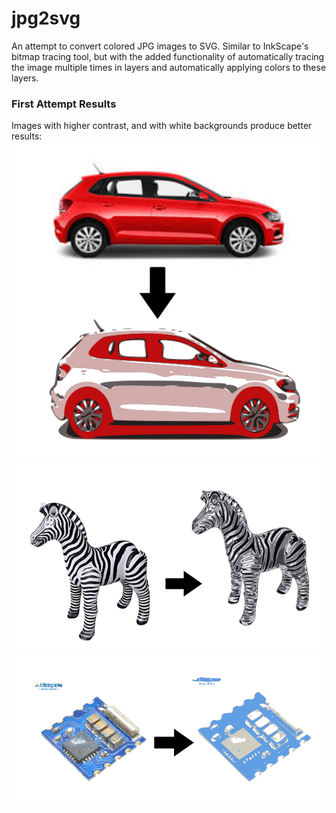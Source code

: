 # jpg2svg

An attempt to convert colored JPG images to SVG. Similar to InkScape's bitmap tracing tool, but with the added functionality of automatically tracing the image multiple times in layers and automatically applying colors to these layers. 

### First Attempt Results
Images with higher contrast, and with white backgrounds produce better results:
![](test-result1.png)
![](test-result2.png)
![](test-result3.png)

